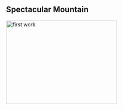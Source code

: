 <!DOCTYPE html>
<html>
<body>

<h2>Spectacular Mountain</h2>
<img src="Screen Shot 2015-10-28 at 6.21.32 PM" alt="first work" style="width:304px;height:228px;">

</body>
</html>
